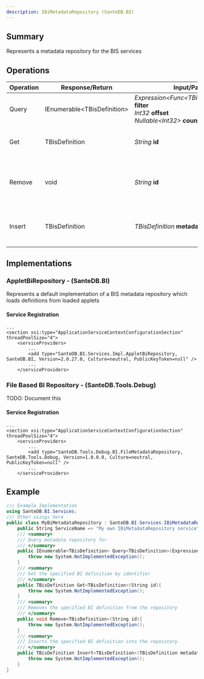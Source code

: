 ```yaml
---
description: IBiMetadataRepository (SanteDB.BI)
---
```


## Summary
Represents a metadata repository for the BIS services

## Operations

|Operation|Response/Return|Input/Parameter|Description|
|-|-|-|-|
|Query|IEnumerable&lt;TBisDefinition>|*Expression&lt;Func&lt;TBisDefinition,Boolean>>* **filter**<br/>*Int32* **offset**<br/>*Nullable&lt;Int32>* **count**|Query metadata repository for|
|Get|TBisDefinition|*String* **id**|Get the specified BI definition by identifier|
|Remove|void|*String* **id**|Removes the specified BI definition from the repository|
|Insert|TBisDefinition|*TBisDefinition* **metadata**|Inserts the specified BI definition into the repository|

## Implementations


### AppletBiRepository - (SanteDB.BI)
Represents a default implementation of a BIS metadata repository which loads definitions from loaded applets

#### Service Registration
```markup
...
<section xsi:type="ApplicationServiceContextConfigurationSection" threadPoolSize="4">
	<serviceProviders>
		...
		<add type="SanteDB.BI.Services.Impl.AppletBiRepository, SanteDB.BI, Version=2.0.27.0, Culture=neutral, PublicKeyToken=null" />
		...
	</serviceProviders>
```

### File Based BI Repository - (SanteDB.Tools.Debug)
TODO: Document this

#### Service Registration
```markup
...
<section xsi:type="ApplicationServiceContextConfigurationSection" threadPoolSize="4">
	<serviceProviders>
		...
		<add type="SanteDB.Tools.Debug.BI.FileMetadataRepository, SanteDB.Tools.Debug, Version=1.0.0.0, Culture=neutral, PublicKeyToken=null" />
		...
	</serviceProviders>
```
## Example
```csharp
/// Example Implementation
using SanteDB.BI.Services;
/// Other usings here
public class MyBiMetadataRepository : SanteDB.BI.Services.IBiMetadataRepository { 
	public String ServiceName => "My own IBiMetadataRepository service";
	/// <summary>
	/// Query metadata repository for
	/// </summary>
	public IEnumerable<TBisDefinition> Query<TBisDefinition>(Expression<Func<TBisDefinition,Boolean>> filter,Int32 offset,Nullable<Int32> count){
		throw new System.NotImplementedException();
	}
	/// <summary>
	/// Get the specified BI definition by identifier
	/// </summary>
	public TBisDefinition Get<TBisDefinition>(String id){
		throw new System.NotImplementedException();
	}
	/// <summary>
	/// Removes the specified BI definition from the repository
	/// </summary>
	public void Remove<TBisDefinition>(String id){
		throw new System.NotImplementedException();
	}
	/// <summary>
	/// Inserts the specified BI definition into the repository
	/// </summary>
	public TBisDefinition Insert<TBisDefinition>(TBisDefinition metadata){
		throw new System.NotImplementedException();
	}
}
```
